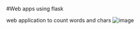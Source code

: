 #Web apps using flask


web application to count words and chars
![image](https://github.com/user-attachments/assets/752751c2-5e00-44c5-be3f-c0abf27432af)
